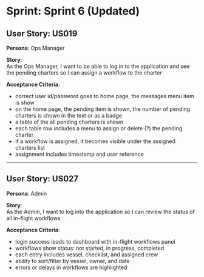 # Sprint: Sprint 6 (Updated)

## User Story: US019

**Persona**: Ops Manager

**Story**:  
As the Ops Manager, I want to be able to log in to the application and see the pending charters so I can assign a workflow to the charter

**Acceptance Criteria**:  
* correct user id/password goes to home page, the messages menu item is show 
* on the home page, the pending item is shown, the number of pending charters is shown in the text or as a badge
* a table of the all pending charters is shown
* each table row includes a menu to assign or delete (?) the pending charter
* if a workflow is assigned, it becomes visible under the assigned charters list
* assignment includes timestamp and user reference

---

## User Story: US027

**Persona**: Admin

**Story**:  
As the Admin, I want to log into the application so I can review the status of all in-flight workflows

**Acceptance Criteria**:  
* login success leads to dashboard with in-flight workflows panel
* workflows show status: not started, in progress, completed
* each entry includes vessel, checklist, and assigned crew
* ability to sort/filter by vessel, owner, and date
* errors or delays in workflows are highlighted

